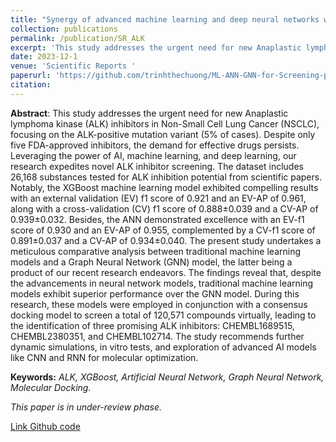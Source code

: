 ```yaml
---
title: "Synergy of advanced machine learning and deep neural networks with consensus molecular dock- ing for enhanced potency prediction of ALK inhibitors,"
collection: publications
permalink: /publication/SR_ALK
excerpt: 'This study addresses the urgent need for new Anaplastic lymphoma kinase (ALK) inhibitors in Non-Small Cell Lung Cancer (NSCLC), focusing on the ALK-positive mutation variant (5% of cases)...'
date: 2023-12-1
venue: 'Scientific Reports '
paperurl: 'https://github.com/trinhthechuong/ML-ANN-GNN-for-Screening-potential-iALKs'
citation: 
---
```



**Abstract**: 
This study addresses the urgent need for new Anaplastic lymphoma kinase (ALK) inhibitors in Non-Small Cell Lung Cancer (NSCLC), focusing on the ALK-positive mutation variant (5% of cases). Despite only five FDA-approved inhibitors, the demand for effective drugs persists. Leveraging the power of AI, machine learning, and deep learning, our research expedites novel ALK inhibitor screening. The dataset includes 26,168 substances tested for ALK inhibition potential from scientific papers. Notably, the XGBoost machine learning model exhibited compelling results with an external validation (EV) f1 score of 0.921 and an EV-AP of 0.961, along with a cross-validation (CV) f1 score of 0.888±0.039 and a CV-AP of 0.939±0.032. Besides, the ANN demonstrated excellence with an EV-f1 score of 0.930 and an EV-AP of 0.955, complemented by a CV-f1 score of 0.891±0.037 and a CV-AP of 0.934±0.040. The present study undertakes a meticulous comparative analysis between traditional machine learning models and a Graph Neural Network (GNN) model, the latter being a product of our recent research endeavors. The findings reveal that, despite the advancements in neural network models, traditional machine learning models exhibit superior performance over the GNN model. During this research, these models were employed in conjunction with a consensus docking model to screen a total of 120,571 compounds virtually, leading to the identification of three promising ALK inhibitors: CHEMBL1689515, CHEMBL2380351, and CHEMBL102714. The study recommends further dynamic simulations, in vitro tests, and exploration of advanced AI models like CNN and RNN for molecular optimization.

**Keywords:** *ALK, XGBoost, Artificial Neural Network, Graph Neural Network, Molecular Docking.*

*This paper is in under-review phase.*

[Link Github code](https://github.com/trinhthechuong/ML-ANN-GNN-for-Screening-potential-iALKs)





